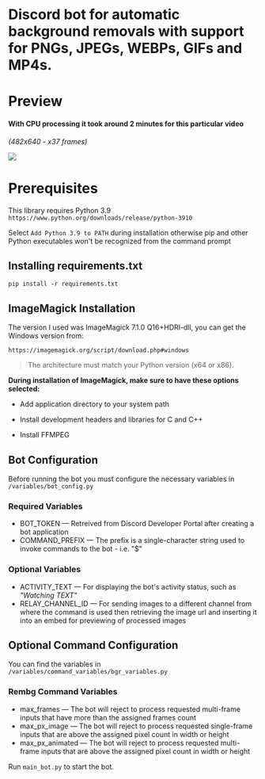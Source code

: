 # Discord bot for automatic background removals with support for PNGs, JPEGs, WEBPs, GIFs and MP4s.

# Preview

#### With CPU processing it took around 2 minutes for this particular video
*(482x640 - x37 frames)*

![](https://github.com/Syn-dromatic/discord-bg-removal-bot/blob/main/preview/preview.gif)


# Prerequisites 
This library requires Python 3.9
`https://www.python.org/downloads/release/python-3910`

Select `Add Python 3.9 to PATH` during installation otherwise pip and other Python executables won't be recognized from the command prompt




## Installing requirements.txt
```pip install -r requirements.txt```




## ImageMagick Installation
The version I used was ImageMagick 7.1.0 Q16+HDRI-dll, you can get the Windows version from:

`https://imagemagick.org/script/download.php#windows`

> The architecture must match your Python version (x64 or x86).




**During installation of ImageMagick, make sure to have these options selected:**

- Add application directory to your system path

- Install development headers and libraries for C and C++

- Install FFMPEG


## Bot Configuration
Before running the bot you must configure the necessary variables in `/variables/bot_config.py`
### Required Variables
- BOT_TOKEN — Retreived from Discord Developer Portal after creating a bot application
- COMMAND_PREFIX — The prefix is a single-character string used to invoke commands to the bot - i.e. "$"

### Optional Variables
- ACTIVITY_TEXT — For displaying the bot's activity status, such as *"Watching TEXT"*
- RELAY_CHANNEL_ID — For sending images to a different channel from where the command is used then retrieving the image url and inserting it into an embed for previewing of processed images

## Optional Command Configuration
You can find the variables in `/variables/command_variables/bgr_variables.py`
### Rembg Command Variables
- max_frames — The bot will reject to process requested multi-frame inputs that have more than the assigned frames count
- max_px_image — The bot will reject to process requested single-frame inputs that are above the assigned pixel count in width or height
- max_px_animated — The bot will reject to process requested multi-frame inputs that are above the assigned pixel count in width or height

Run `main_bot.py` to start the bot.
